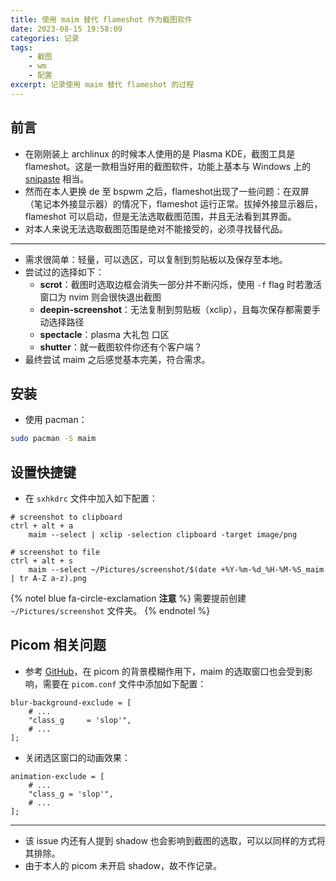 ```yaml
---
title: 使用 maim 替代 flameshot 作为截图软件
date: 2023-08-15 19:58:09
categories: 记录
tags:
    - 截图
    - wm
    - 配置
excerpt: 记录使用 maim 替代 flameshot 的过程
---
```


## 前言

-   在刚刚装上 archlinux 的时候本人使用的是 Plasma KDE，截图工具是 flameshot。这是一款相当好用的截图软件，功能上基本与 Windows 上的 [snipaste](https://www.snipaste.com/) 相当。
-   然而在本人更换 de 至 bspwm 之后，flameshot出现了一些问题：在双屏（笔记本外接显示器）的情况下，flameshot 运行正常。拔掉外接显示器后，flameshot 可以启动，但是无法选取截图范围，并且无法看到其界面。
-   对本人来说无法选取截图范围是绝对不能接受的，必须寻找替代品。

---

-   需求很简单：轻量，可以选区，可以复制到剪贴板以及保存至本地。
-   尝试过的选择如下：
    -   **scrot**：截图时选取边框会消失一部分并不断闪烁，使用 `-f` flag 时若激活窗口为 nvim 则会很快退出截图
    -   **deepin-screenshot**：无法复制到剪贴板（xclip），且每次保存都需要手动选择路径
    -   **spectacle**：plasma 大礼包 口区
    -   **shutter**：就一截图软件你还有个客户端？
-   最终尝试 maim 之后感觉基本完美，符合需求。

## 安装

-   使用 pacman：

```bash
sudo pacman -S maim
```

## 设置快捷键

-   在 `sxhkdrc` 文件中加入如下配置：

```config
# screenshot to clipboard
ctrl + alt + a
    maim --select | xclip -selection clipboard -target image/png

# screenshot to file
ctrl + alt + s
    maim --select ~/Pictures/screenshot/$(date +%Y-%m-%d_%H-%M-%S_maim | tr A-Z a-z).png
```

{% notel blue fa-circle-exclamation **注意** %}
需要提前创建 `~/Pictures/screenshot` 文件夹。
{% endnotel %}

## Picom 相关问题

-   参考 [GitHub](https://github.com/naelstrof/maim/issues/172)，在 picom 的背景模糊作用下，maim 的选取窗口也会受到影响，需要在 `picom.conf` 文件中添加如下配置：

```config
blur-background-exclude = [
    # ...
    "class_g     = 'slop'",
    # ...
];
```

-   关闭选区窗口的动画效果：

```config
animation-exclude = [
    # ...
    "class_g = 'slop'",
    # ...
];
```

---

-   该 issue 内还有人提到 shadow 也会影响到截图的选取，可以以同样的方式将其排除。
-   由于本人的 picom 未开启 shadow，故不作记录。
